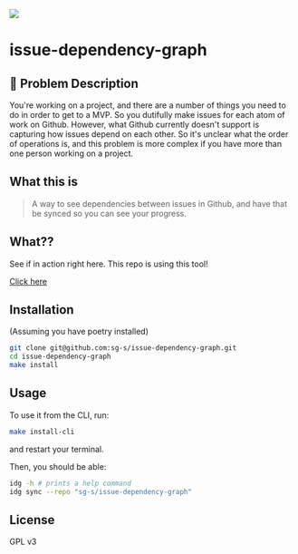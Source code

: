 ![](https://github.com/sg-s/issue-dependency-graph/actions/workflows/main.yml/badge.svg)

# issue-dependency-graph

## 🧐 Problem Description 

You're working on a project, and there are a number of things
you need to do in order to get to a MVP. So you dutifully
make issues for each atom of work on Github. However, what 
Github currently doesn't support is capturing how issues
depend on each other. So it's unclear what the order of operations
is, and this problem is more complex if you have more than one
person working on a project. 


## What this is

> A way to see dependencies between issues in Github, and have that
> be synced so you can see your progress.


## What??

See if in action right here. This repo is using this tool!

[Click here](https://github.com/sg-s/issue-dependency-graph/issues/1)

## Installation

(Assuming you have poetry installed)

```bash
git clone git@github.com:sg-s/issue-dependency-graph.git
cd issue-dependency-graph
make install

```


## Usage

To use it from the CLI, run:

```bash
make install-cli
```

and restart your terminal. 

Then, you should be able:

```bash
idg -h # prints a help command
idg sync --repo "sg-s/issue-dependency-graph"
```


## License


GPL v3
